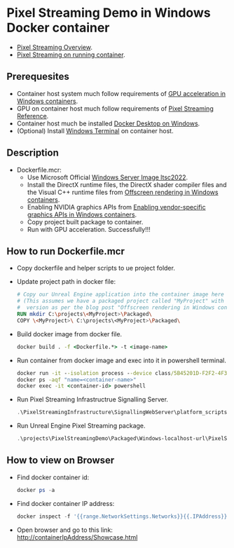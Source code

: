# Pixel Streaming Demo in Windows Docker container

- [Pixel Streaming Overview](https://docs.unrealengine.com/5.3/en-US/overview-of-pixel-streaming-in-unreal-engine/).
- [Pixel Streaming on running container](https://unrealcontainers.com/docs/use-cases/pixel-streaming).

## Prerequesites

- Container host system much follow requirements of [GPU acceleration in Windows containers](https://learn.microsoft.com/en-us/virtualization/windowscontainers/deploy-containers/gpu-acceleration#requirements).
- GPU on container host much follow requirements of [Pixel Streaming Reference](https://docs.unrealengine.com/5.3/en-US/unreal-engine-pixel-streaming-reference/).
- Container host much be installed [Docker Desktop on Windows](https://docs.docker.com/desktop/install/windows-install/).
- (Optional) Install [Windows Terminal](https://github.com/microsoft/terminal) on container host.

## Description

- Dockerfile.mcr:
  - Use Microsoft Official [Windows Server Image ltsc2022](https://hub.docker.com/_/microsoft-windows-server/).
  - Install the DirectX runtime files, the DirectX shader compiler files and the Visual C++ runtime files from [Offscreen rendering in Windows containers](https://unrealcontainers.com/blog/offscreen-rendering-in-windows-containers/#rendering-with-gpu-acceleration).
  - Enabling NVIDIA graphics APIs from [Enabling vendor-specific graphics APIs in Windows containers](https://unrealcontainers.com/blog/enabling-vendor-specific-graphics-apis-in-windows-containers/).
  - Copy project built package to container.
  - Run with GPU acceleration. Successfully!!!

## How to run Dockerfile.mcr

- Copy dockerfile and helper scripts to ue project folder.
- Update project path in docker file:

    ```dockerfile
    # Copy our Unreal Engine application into the container image here
    # (This assumes we have a packaged project called "MyProject" with a `-Cmd.exe` suffixed
    #  version as per the blog post "Offscreen rendering in Windows containers")
    RUN mkdir C:\projects\<MyProject>\Packaged\
    COPY \<MyProject>\ C:\projects\<MyProject>\Packaged\
    ```

- Build docker image from docker file.

    ```cmd
    docker build . -f <Dockerfile.*> -t <image-name>
    ```

- Run container from docker image and exec into it in powershell terminal.

    ```cmd
    docker run -it --isolation process --device class/5B45201D-F2F2-4F3B-85BB-30FF1F953599 --name <container-name> <image-name>
    docker ps -aqf "name=<container-name>"
    docker exec -it <container-id> powershell
    ```

- Run Pixel Streaming Infrastructrue Signalling Server.

    ```powershell
    .\PixelStreamingInfrastructure\SignallingWebServer\platform_scripts\cmd\Start_SignallingServer.ps1
    ```

- Run Unreal Engine Pixel Streaming package.

    ```powershell
    .\projects\PixelStreamingDemo\Packaged\Windows-localhost-url\PixelStreamingDemo\Binaries\Win64\PixelStreamingDemo.exe -PixelStreamingIP=127.0.0.1 -PixelStreamingPort=8888 -PixelStreamingUrl=ws://localhost:8888 -AllowPixelStreamingCommands -RenderOffScreen -StdOut -FullStdOutLogOutput
    ```

## How to view on Browser

- Find docker container id:

    ```powershell
    docker ps -a
    ```

- Find docker container IP address:

    ```powershell
    docker inspect -f '{{range.NetworkSettings.Networks}}{{.IPAddress}}{{end}}' <container-id>
    ```

- Open browser and go to this link: <http://containerIpAddress/Showcase.html>
